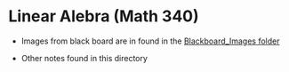 # Linear Alebra (Math 340)

* Images from black board are in found in the [Blackboard_Images folder](https://github.com/sjfricke/Notes/tree/master/Linear_Algebra/Blackboard_Images)

* Other notes found in this directory
